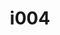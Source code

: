 ---
title: i004
text: Do you recharge by
options:
  a: 
    text: Enjoying solo activities or quiet spaces 
    dimension: I
  b:
    text: Being surrounded by people and interactions
    dimension: E
---